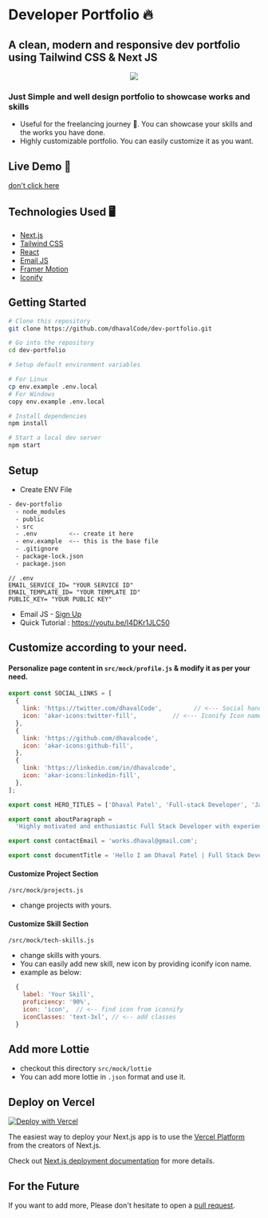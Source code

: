 # Developer Portfolio 🔥 


## A clean, modern and responsive dev portfolio using Tailwind CSS & Next JS


<p align="center">
  <kbd>
    <img src="https://s9.gifyu.com/images/overview.gif"></img>
  </kbd>
</p>

### Just Simple and well design portfolio to showcase works and skills
 - Useful for the freelancing journey 🚀. You can showcase your skills and the works you have done.   
 - Highly customizable portfolio. You can easily customize it as you want.     

## Live Demo 🚀
[don't click here]((http://mr-fahad.vercel.app/))

## Technologies Used 🖥️

- [Next.js](https://nextjs.org/)
- [Tailwind CSS](https://tailwindcss.com/)
- [React](https://reactjs.org/)
- [Email JS](https://www.emailjs.com/)
- [Framer Motion](https://www.framer.com/motion/)
- [Iconify](https://iconify.design/)



## Getting Started

```bash
# Clone this repository
git clone https://github.com/dhavalCode/dev-portfolio.git

# Go into the repository
cd dev-portfolio

# Setup default environment variables

# For Linux
cp env.example .env.local
# For Windows
copy env.example .env.local

# Install dependencies
npm install

# Start a local dev server
npm start
```

## Setup 

- Create ENV File 

```bash
- dev-portfolio
  - node_modules
  - public
  - src
  - .env         <-- create it here
  - env.example  <-- this is the base file
  - .gitignore
  - package-lock.json
  - package.json
```

```env
// .env
EMAIL_SERVICE_ID= "YOUR SERVICE ID"
EMAIL_TEMPLATE_ID= "YOUR TEMPLATE ID"
PUBLIC_KEY= "YOUR PUBLIC KEY"
```
- Email JS - [Sign Up](https://dashboard.emailjs.com/sign-up)
- Quick Tutorial : https://youtu.be/I4DKr1JLC50



## Customize according to your need.

#### Personalize page content in `src/mock/profile.js` & modify it as per your need.

```javascript
export const SOCIAL_LINKS = [
  {
    link: 'https://twitter.com/dhavalCode',         // <--- Social handle Link
    icon: 'akar-icons:twitter-fill',          // <--- Iconify Icon name
  },
  {
    link: 'https://github.com/dhavalcode',
    icon: 'akar-icons:github-fill',
  },
  {
    link: 'https://linkedin.com/in/dhavalcode',
    icon: 'akar-icons:linkedin-fill',
  },
];

export const HERO_TITLES = ['Dhaval Patel', 'Full-stack Developer', 'Javascript Enthusiast'];

export const aboutParagraph =
  'Highly motivated and enthusiastic Full Stack Developer with experience in designing, developing and maintaining web applications using technologies such as JavaScript, React, Node.js. ';

export const contactEmail = 'works.dhaval@gmail.com';

export const documentTitle = 'Hello I am Dhaval Patel | Full Stack Developer | Javascript Enthusiast'


```

#### Customize Project Section

 `/src/mock/projects.js`
 
 - change projects with yours.

#### Customize Skill Section

 `/src/mock/tech-skills.js`
  
  - change skills with yours.
  - You can easily add new skill, new icon by providing iconify icon name.
  - example as below: 
```javascript
  {
    label: 'Your Skill',
    proficiency: '90%',
    icon: 'icon',  // <-- find icon from iconnify
    iconClasses: 'text-3xl', // <-- add classes
  }
```

## Add more Lottie
- checkout this directory `src/mock/lottie`
- You can add more lottie in `.json` format and use it. 


## Deploy on Vercel
[![Deploy with Vercel](https://vercel.com/button)](https://vercel.com/new/clone?repository-url=https%3A%2F%2Fgithub.com%2FdhavalCode%2Fdev-portfolio%2F)

The easiest way to deploy your Next.js app is to use the [Vercel Platform](https://vercel.com/new?utm_medium=default-template&filter=next.js&utm_source=create-next-app&utm_campaign=create-next-app-readme) from the creators of Next.js.

Check out [Next.js deployment documentation](https://nextjs.org/docs/deployment) for more details.


## For the Future
If you want to add more, Please don't hesitate to open a [pull request](https://github.com/mr-fahad-03/).




